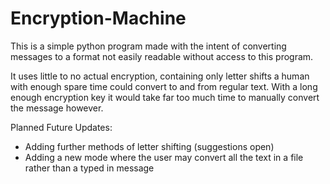 # Encryption-Machine
This is a simple python program made with the intent of converting messages to a format not easily readable without access to this program.

It uses little to no actual encryption, containing only letter shifts a human with enough spare time could convert to and from regular text. With a long enough encryption key it would take far too much time to manually convert the message however.

Planned Future Updates:
- Adding further methods of letter shifting (suggestions open)
- Adding a new mode where the user may convert all the text in a file rather than a typed in message